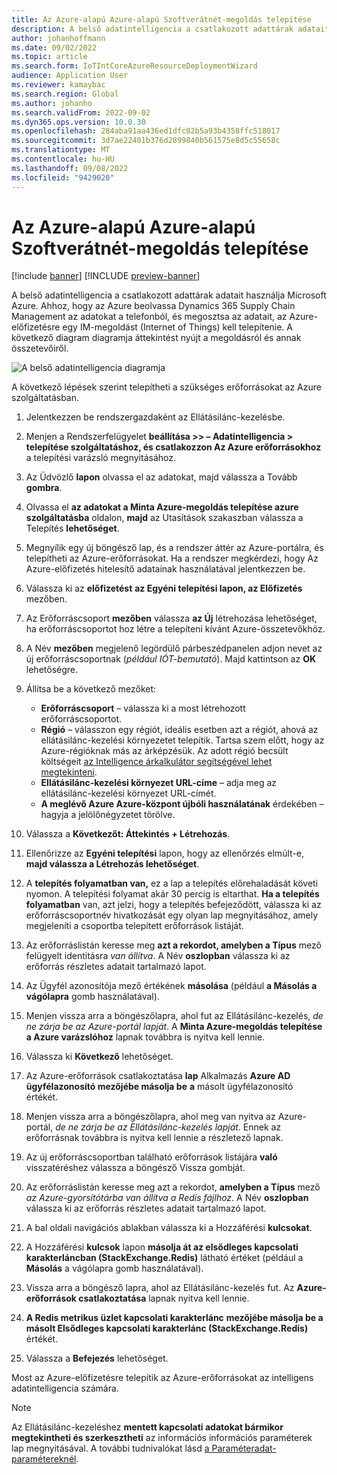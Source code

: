 ```yaml
---
title: Az Azure-alapú Azure-alapú Szoftverátnét-megoldás telepítése
description: A belső adatintelligencia a csatlakozott adattárak adatait használja Microsoft Azure. Ez a témakör bemutatja, hogy hogyan telepítheti az Internet of Things (Internet of Things) megoldást az Azure-előfizetésre.
author: johanhoffmann
ms.date: 09/02/2022
ms.topic: article
ms.search.form: IoTIntCoreAzureResourceDeploymentWizard
audience: Application User
ms.reviewer: kamaybac
ms.search.region: Global
ms.author: johanho
ms.search.validFrom: 2022-09-02
ms.dyn365.ops.version: 10.0.30
ms.openlocfilehash: 284aba91aa436ed1dfc02b5a93b4358ffc518017
ms.sourcegitcommit: 3d7ae22401b376d2899840b561575e8d5c55658c
ms.translationtype: MT
ms.contentlocale: hu-HU
ms.lasthandoff: 09/08/2022
ms.locfileid: "9429020"
---
```

# <a name="deploy-an-iot-solution-on-azure"></a>Az Azure-alapú Azure-alapú Szoftverátnét-megoldás telepítése

[!include [banner](../includes/banner.md)]
[!INCLUDE [preview-banner](../includes/preview-banner.md)]

A belső adatintelligencia a csatlakozott adattárak adatait használja Microsoft Azure. Ahhoz, hogy az Azure beolvassa Dynamics 365 Supply Chain Management az adatokat a telefonból, és megosztsa az adatait, az Azure-előfizetésre egy IM-megoldást (Internet of Things) kell telepítenie. A következő diagram diagramja áttekintést nyújt a megoldásról és annak összetevőiről.

![A belső adatintelligencia diagramja](media/sdi-architecture.png "Belső adatintelligencia -diagram")

A következő lépések szerint telepítheti a szükséges erőforrásokat az Azure szolgáltatásban.

1. Jelentkezzen be rendszergazdaként az Ellátásilánc-kezelésbe.
1. Menjen a Rendszerfelügyelet **beállítása \>\> – Adatintelligencia \> telepítése szolgáltatáshoz, és csatlakozzon Az Azure erőforrásokhoz** a telepítési varázsló megnyitásához.
1. Az Üdvözlő **lapon** olvassa el az adatokat, majd válassza a Tovább **gombra**.
1. Olvassa el **az adatokat a Minta Azure-megoldás telepítése azure szolgáltatásba** oldalon, **majd** az Utasítások szakaszban válassza a Telepítés **lehetőséget**.
1. Megnyílik egy új böngésző lap, és a rendszer áttér az Azure-portálra, és telepítheti az Azure-erőforrásokat. Ha a rendszer megkérdezi, hogy Az Azure-előfizetés hitelesítő adatainak használatával jelentkezzen be.
1. Válassza ki az **előfizetést** **az Egyéni telepítési lapon, az Előfizetés** mezőben.
1. Az Erőforráscsoport **mezőben** válassza **az Új** létrehozása lehetőséget, ha erőforráscsoportot hoz létre a telepíteni kívánt Azure-összetevőkhöz.
1. A Név **mezőben** megjelenő legördülő párbeszédpanelen adjon nevet az új erőforráscsoportnak (*például IÓT-bemutató*). Majd kattintson az **OK** lehetőségre.
1. Állítsa be a következő mezőket:

    - **Erőforráscsoport** – válassza ki a most létrehozott erőforráscsoportot.
    - **Régió** – válasszon egy régiót, ideális esetben azt a régiót, ahová az ellátásilánc-kezelési környezetet telepítik. Tartsa szem előtt, hogy az Azure-régióknak más az árképzésük. Az adott régió becsült költségeit [az Intelligence árkalkulátor segítségével lehet megtekinteni](https://azure.com/e/c36c4947ebff4215b2e62590c2a24c68).
    - **Ellátásilánc-kezelési környezet URL-címe** – adja meg az ellátásilánc-kezelési környezet URL-címét.
    - **A meglévő Azure Azure-központ újbóli használatának** érdekében – hagyja a jelölőnégyzetet törölve.

1. Válassza a **Következőt: Áttekintés + Létrehozás**.
1. Ellenőrizze az **Egyéni telepítési** lapon, hogy az ellenőrzés elmúlt-e, **majd válassza a Létrehozás lehetőséget**.
1. A **telepítés folyamatban van,** ez a lap a telepítés előrehaladását követi nyomon. A telepítési folyamat akár 30 percig is eltarthat. **Ha a telepítés folyamatban** van, azt jelzi, hogy a telepítés befejeződött, válassza ki az erőforráscsoportnév hivatkozását egy olyan lap megnyitásához, amely megjeleníti a csoportba telepített erőforrások listáját.
1. Az erőforráslistán keresse meg **azt a rekordot, amelyben a Típus** mező felügyelt identitásra *van állítva*. A Név **oszlopban** válassza ki az erőforrás részletes adatait tartalmazó lapot.
1. Az Ügyfél azonosítója mező értékének **másolása** (például **a Másolás a vágólapra** gomb használatával).
1. Menjen vissza arra a böngészőlapra, ahol fut az Ellátásilánc-kezelés, *de ne zárja be az Azure-portál lapját*. A **Minta Azure-megoldás telepítése a Azure varázslóhoz** lapnak továbbra is nyitva kell lennie. 
1. Válassza ki **Következő** lehetőséget.
1. Az Azure-erőforrások csatlakoztatása **lap** Alkalmazás **Azure AD ügyfélazonosító mezőjébe másolja be** **a** másolt ügyfélazonosító értékét.
1. Menjen vissza arra a böngészőlapra, ahol meg van nyitva az Azure-portál, *de ne zárja be az Ellátásilánc-kezelés lapját*. Ennek az erőforrásnak továbbra is nyitva kell lennie a részletező lapnak.
1. Az új erőforráscsoportban található erőforrások listájára **való** visszatéréshez válassza a böngésző Vissza gombját.
1. Az erőforráslistán keresse meg azt a rekordot, **amelyben a Típus** mező *az Azure-gyorsítótárba van állítva a Redis fájlhoz*. A Név **oszlopban** válassza ki az erőforrás részletes adatait tartalmazó lapot.
1. A bal oldali navigációs ablakban válassza ki a Hozzáférési **kulcsokat**.
1. A Hozzáférési **kulcsok** lapon **másolja át az elsődleges kapcsolati karakterláncban (StackExchange.Redis)** látható értéket (például a **Másolás** a vágólapra gomb használatával).
1. Vissza arra a böngésző lapra, ahol az Ellátásilánc-kezelés fut. Az **Azure-erőforrások csatlakoztatása** lapnak nyitva kell lennie.
1. **A Redis metrikus üzlet kapcsolati karakterlánc** **mezőjébe másolja be a másolt Elsődleges kapcsolati karakterlánc (StackExchange.Redis)** értékét.
1. Válassza a **Befejezés** lehetőséget.

Most az Azure-előfizetésre telepítik az Azure-erőforrásokat az intelligens adatintelligencia számára.

> [!NOTE]
> Az Ellátásilánc-kezeléshez **mentett kapcsolati adatokat bármikor megtekintheti és szerkesztheti** az információs információs paraméterek lap megnyitásával. A további tudnivalókat lásd [a Paraméteradat-paramétereknél](sdi-parameters.md).
